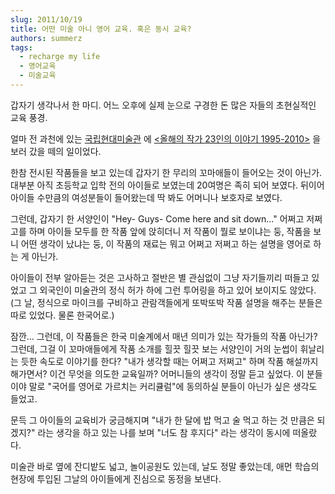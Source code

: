 ```yaml
---
slug: 2011/10/19
title: 어떤 미술 아니 영어 교육. 혹은 동시 교육?
authors: summerz
tags:
  - recharge my life
  - 영어교육
  - 미술교육
---
```


갑자기 생각나서 한 마디. 어느 오후에 실제 눈으로 구경한 돈 많은 자들의 초현실적인 교육 풍경.

<!-- truncate -->

얼마 전 과천에 있는 [국립현대미술관](http://www.moca.go.kr/) 에 [&lt;올해의 작가 23인의 이야기 1995-2010>](http://www.moca.go.kr/exhibition/exhibitionManager.do?_method=exhView&retMethod=getExhProgressList&tpCd=&exhId=201101170002861) 을 보러 갔을 떼의 일이었다.

한참 전시된 작품들을 보고 있는데 갑자기 한 무리의 꼬마애들이 들어오는 것이 아닌가. 대부분 아직 초등학교 입학 전의 아이들로 보였는데 20여명은 족히 되어 보였다. 뒤이어 아이들 수만큼의 여성분들이 들어왔는데 딱 봐도 어머니나 보호자로 보였다.

그런데, 갑자기 한 서양인이 "Hey- Guys- Come here and sit down..." 어쩌고 저쩌고를 하며 아이들 모두를 한 작품 앞에 앉히더니 저 작품이 뭘로 보이냐는 둥, 작품을 보니 어떤 생각이 났냐는 둥, 이 작품의 재료는 뭐고 어쩌고 저쩌고 하는 설명을 영어로 하는 게 아닌가.

아이들이 전부 알아듣는 것은 고사하고 절반은 별 관심없이 그냥 자기들끼리 떠들고 있었고 그 외국인이 미술관의 정식 허가 하에 그런 투어링을 하고 있어 보이지도 않았다. (그 날, 정식으로 마이크를 구비하고 관람객들에게 또박또박 작품 설명을 해주는 분들은 따로 있었다. 물론 한국어로.)

잠깐... 그런데, 이 작품들은 한국 미술계에서 매년 의미가 있는 작가들의 작품 아닌가? 그런데, 그걸 이 꼬마애들에게 작품 소개를 힐끗 힐끗 보는 서양인이 거의 눈썹이 휘날리는 듯한 속도로 이야기를 한다? "내가 생각할 때는 어쩌고 저쩌고" 하며 작품 해설까지 해가면서? 이건 무엇을 의도한 교육일까? 어머니들의 생각이 정말 듣고 싶었다. 이 분들이야 말로 "국어를 영어로 가르치는 커리큘럼"에 동의하실 분들이 아닌가 싶은 생각도 들었고.

문득 그 아이들의 교육비가 궁금해지며 "내가 한 달에 밥 먹고 술 먹고 하는 것 만큼은 되겠지?" 라는 생각을 하고 있는 나를 보며 "너도 참 후지다" 라는 생각이 동시에 떠올랐다.

미술관 바로 옆에 잔디밭도 넓고, 놀이공원도 있는데, 날도 정말 좋았는데, 애먼 학습의 현장에 투입된 그날의 아이들에게 진심으로 동정을 보낸다.
